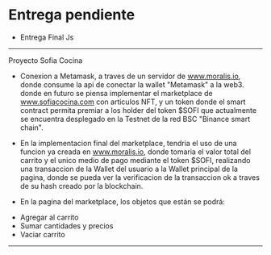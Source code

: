 # Entrega pendiente
* Entrega Final Js
--------------------
Proyecto Sofia Cocina

* Conexion a Metamask, a traves de un servidor de www.moralis.io, donde consume la api de conectar la wallet "Metamask" a la web3.
donde en futuro se piensa implementar el marketplace de www.sofiacocina.com con articulos NFT, y un token donde el smart contract permita premiar a los holder del token $SOFI que actualmente se encuentra desplegado en la Testnet de la red BSC "Binance smart chain".

* En la implementacion final del marketplace, tendria el uso de una funcion ya creada en www.moralis.io, donde tomaria el valor total del carrito y el unico medio de pago mediante el token $SOFI, realizando una transaccion de la Wallet del usuario a la Wallet principal de la pagina, donde se pueda ver la verificacion de la transaccion ok a traves de su hash creado por la blockchain.

* En la pagina del marketplace, los objetos que están se podrá:
- Agregar al carrito
- Sumar cantidades y precios
- Vaciar carrito

---------------------



